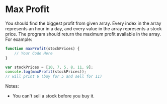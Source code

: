 # Max Profit
You should find the biggest profit from given array.
Every index in the array represents an hour in a day, and every value in the array represents a stock price. 
The program should return the maximum profit available in the array.
For example:
```javascript
function maxProfit(stockPrices) {
    // Your Code Here
}

var stockPrices = [10, 7, 5, 8, 11, 9];
console.log(maxProfit(stockPrices)); 
// will print 6 (buy for 5 and sell for 11)
```

Notes:
- You can't sell a stock before you buy it. 
